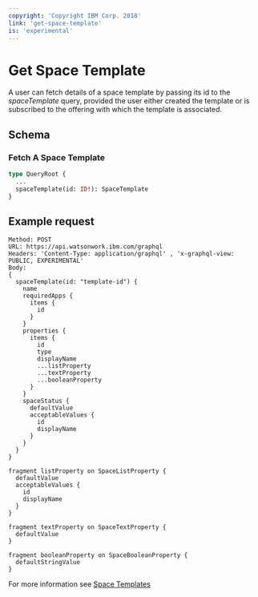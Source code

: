 ```yaml
---
copyright: 'Copyright IBM Corp. 2018'
link: 'get-space-template'
is: 'experimental'
---
```


# Get Space Template

A user can fetch details of a space template by passing its id to the _spaceTemplate_ query, provided the user either created
the template or is subscribed to the offering with which the template is associated.

## Schema

### Fetch A Space Template

```graphql
type QueryRoot {
  ...
  spaceTemplate(id: ID!): SpaceTemplate
}
```

## Example request

~~~~
Method: POST
URL: https://api.watsonwork.ibm.com/graphql
Headers: 'Content-Type: application/graphql' , 'x-graphql-view: PUBLIC, EXPERIMENTAL'
Body:
{
  spaceTemplate(id: "template-id") {
    name
    requiredApps {
      items {
        id
      }
    }
    properties {
      items {
        id
        type
        displayName
        ...listProperty
        ...textProperty
        ...booleanProperty
      }
    }
    spaceStatus {
      defaultValue
      acceptableValues {
        id
        displayName
      }
    }
  }
}

fragment listProperty on SpaceListProperty {
  defaultValue
  acceptableValues {
    id
    displayName
  }
}

fragment textProperty on SpaceTextProperty {
  defaultValue
}

fragment booleanProperty on SpaceBooleanProperty {
  defaultStringValue
}
~~~~

For more information see [Space Templates](../guides/V1_space_template_main.md)
